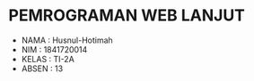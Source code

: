 # PEMROGRAMAN WEB LANJUT

* NAMA  : Husnul-Hotimah
* NIM   : 1841720014
* KELAS : TI-2A
* ABSEN : 13
